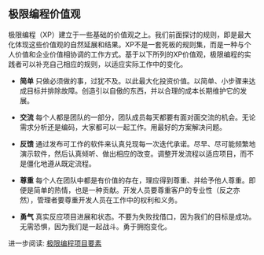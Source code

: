 ## 极限编程价值观

极限编程（XP）建立于一些基础的价值观之上。我们前面探讨的规则，即是最大化体现这些价值观的自然延展和结果。XP不是一套死板的规则集，而是一种与个人价值和企业价值相协调的工作方式。基于以下所列的XP价值观，极限编程的实践者可以补充自己相应的规则，以适应实际工作中的变化。

* **简单** 只做必须做的事，过犹不及。以此最大化投资价值。以简单、小步骤来达成目标并排除故障。创造引以自傲的东西，并以合理的成本长期维护它的发展。

* **交流** 每个人都是团队的一部分，团队成员每天都要有面对面交流的机会。无论需求分析还是编码，大家都可以一起工作。用最好的方案解决问题。

* **反馈** 通过发布可工作的软件来认真兑现每一次迭代承诺。尽早、尽可能频繁地演示软件，然后认真倾听、做出相应的改变。调整开发流程以适应项目，而不是僵化地遵从既定流程。

* **尊重** 每个人在团队中都是有价值的存在，理应得到尊重、并给予他人尊重。即便是简单的热情，也是一种贡献。开发人员要尊重客户的专业性（反之亦然），管理者要尊重开发人员在工作中的权利和义务。

* **勇气** 真实反应项目进展和状态。不要为失败找借口，因为我们的目标是成功。无需恐惧，因为我们是一起战斗。勇于拥抱变化。

进一步阅读: [极限编程项目要素](project.md)